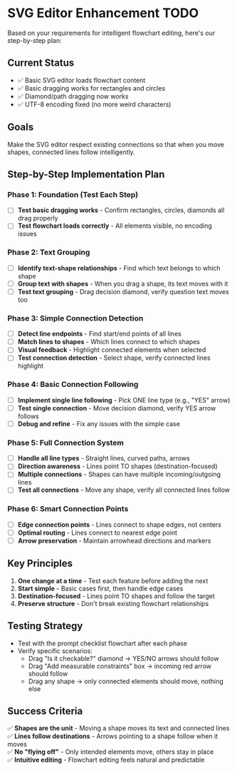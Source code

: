 # SVG Editor Enhancement TODO

Based on your requirements for intelligent flowchart editing, here's our step-by-step plan:

## Current Status
- ✅ Basic SVG editor loads flowchart content
- ✅ Basic dragging works for rectangles and circles
- ✅ Diamond/path dragging now works
- ✅ UTF-8 encoding fixed (no more weird characters)

## Goals
Make the SVG editor respect existing connections so that when you move shapes, connected lines follow intelligently.

## Step-by-Step Implementation Plan

### Phase 1: Foundation (Test Each Step)
- [ ] **Test basic dragging works** - Confirm rectangles, circles, diamonds all drag properly
- [ ] **Test flowchart loads correctly** - All elements visible, no encoding issues

### Phase 2: Text Grouping
- [ ] **Identify text-shape relationships** - Find which text belongs to which shape
- [ ] **Group text with shapes** - When you drag a shape, its text moves with it
- [ ] **Test text grouping** - Drag decision diamond, verify question text moves too

### Phase 3: Simple Connection Detection  
- [ ] **Detect line endpoints** - Find start/end points of all lines
- [ ] **Match lines to shapes** - Which lines connect to which shapes
- [ ] **Visual feedback** - Highlight connected elements when selected
- [ ] **Test connection detection** - Select shape, verify connected lines highlight

### Phase 4: Basic Connection Following
- [ ] **Implement single line following** - Pick ONE line type (e.g., "YES" arrow)
- [ ] **Test single connection** - Move decision diamond, verify YES arrow follows
- [ ] **Debug and refine** - Fix any issues with the simple case

### Phase 5: Full Connection System
- [ ] **Handle all line types** - Straight lines, curved paths, arrows
- [ ] **Direction awareness** - Lines point TO shapes (destination-focused)
- [ ] **Multiple connections** - Shapes can have multiple incoming/outgoing lines
- [ ] **Test all connections** - Move any shape, verify all connected lines follow

### Phase 6: Smart Connection Points
- [ ] **Edge connection points** - Lines connect to shape edges, not centers
- [ ] **Optimal routing** - Lines connect to nearest edge point
- [ ] **Arrow preservation** - Maintain arrowhead directions and markers

## Key Principles
1. **One change at a time** - Test each feature before adding the next
2. **Start simple** - Basic cases first, then handle edge cases
3. **Destination-focused** - Lines point TO shapes and follow the target
4. **Preserve structure** - Don't break existing flowchart relationships

## Testing Strategy
- Test with the prompt checklist flowchart after each phase
- Verify specific scenarios:
  - Drag "Is it checkable?" diamond → YES/NO arrows should follow
  - Drag "Add measurable constraints" box → incoming red arrow should follow
  - Drag any shape → only connected elements should move, nothing else

## Success Criteria
✅ **Shapes are the unit** - Moving a shape moves its text and connected lines  
✅ **Lines follow destinations** - Arrows pointing to a shape follow when it moves  
✅ **No "flying off"** - Only intended elements move, others stay in place  
✅ **Intuitive editing** - Flowchart editing feels natural and predictable